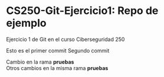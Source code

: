 # CS250-Git-Ejercicio1: Repo de ejemplo
Ejercicio 1 de Git en el curso Ciberseguridad 250


Esto es el primer commit
Segundo commit

Cambio en la rama **pruebas**  
Otros cambios en la misma rama **pruebas**  